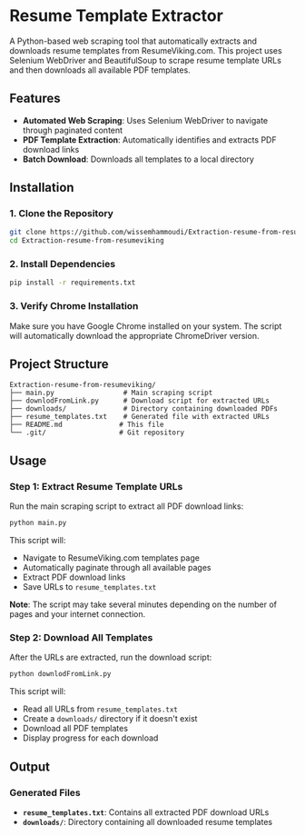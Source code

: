 # Resume Template Extractor

A Python-based web scraping tool that automatically extracts and downloads resume templates from ResumeViking.com. This project uses Selenium WebDriver and BeautifulSoup to scrape resume template URLs and then downloads all available PDF templates.

##  Features

- **Automated Web Scraping**: Uses Selenium WebDriver to navigate through paginated content
- **PDF Template Extraction**: Automatically identifies and extracts PDF download links
- **Batch Download**: Downloads all templates to a local directory



##  Installation

### 1. Clone the Repository
```bash
git clone https://github.com/wissemhammoudi/Extraction-resume-from-resumeviking
cd Extraction-resume-from-resumeviking
```

### 2. Install Dependencies
```bash
pip install -r requirements.txt
```

### 3. Verify Chrome Installation
Make sure you have Google Chrome installed on your system. The script will automatically download the appropriate ChromeDriver version.

##  Project Structure

```
Extraction-resume-from-resumeviking/
├── main.py                 # Main scraping script
├── downlodFromLink.py      # Download script for extracted URLs
├── downloads/              # Directory containing downloaded PDFs
├── resume_templates.txt    # Generated file with extracted URLs
├── README.md              # This file
└── .git/                  # Git repository
```

##  Usage

### Step 1: Extract Resume Template URLs
Run the main scraping script to extract all PDF download links:

```bash
python main.py
```

This script will:
- Navigate to ResumeViking.com templates page
- Automatically paginate through all available pages
- Extract PDF download links
- Save URLs to `resume_templates.txt`

**Note**: The script may take several minutes depending on the number of pages and your internet connection.

### Step 2: Download All Templates
After the URLs are extracted, run the download script:

```bash
python downlodFromLink.py
```

This script will:
- Read all URLs from `resume_templates.txt`
- Create a `downloads/` directory if it doesn't exist
- Download all PDF templates
- Display progress for each download

##  Output

### Generated Files
- **`resume_templates.txt`**: Contains all extracted PDF download URLs
- **`downloads/`**: Directory containing all downloaded resume templates
